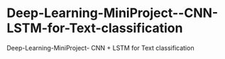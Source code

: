 # Deep-Learning-MiniProject--CNN-LSTM-for-Text-classification
Deep-Learning-MiniProject- CNN + LSTM for Text classification
